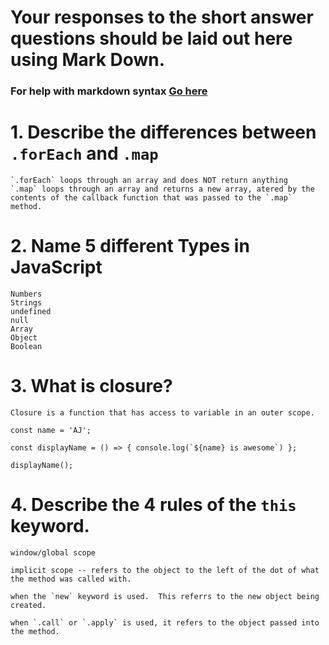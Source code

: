 # Your responses to the short answer questions should be laid out here using Mark Down.
### For help with markdown syntax [Go here](https://github.com/adam-p/markdown-here/wiki/Markdown-Cheatsheet)

# 1. Describe the differences between `.forEach` and `.map`

    `.forEach` loops through an array and does NOT return anything
    `.map` loops through an array and returns a new array, atered by the contents of the callback function that was passed to the `.map` method.

# 2. Name 5 different Types in JavaScript

    Numbers
    Strings
    undefined
    null
    Array
    Object
    Boolean

# 3. What is closure? 

    Closure is a function that has access to variable in an outer scope.

    const name = 'AJ';

    const displayName = () => { console.log(`${name} is awesome`) };

    displayName();

# 4. Describe the 4 rules of the `this` keyword.

    window/global scope

    implicit scope -- refers to the object to the left of the dot of what the method was called with.

    when the `new` keyword is used.  This referrs to the new object being created.

    when `.call` or `.apply` is used, it refers to the object passed into the method.
